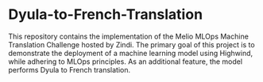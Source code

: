 # Dyula-to-French-Translation

This repository contains the implementation of the Melio MLOps Machine Translation Challenge hosted by Zindi. The primary goal of this project is to demonstrate the deployment of a machine learning model using Highwind, while adhering to MLOps principles. As an additional feature, the model performs Dyula to French translation.
